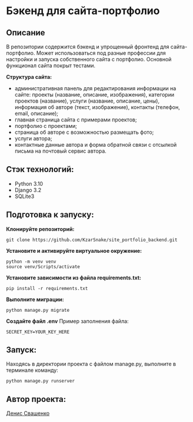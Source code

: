 # Бэкенд для сайта-портфолио

## Описание
В репозитории содержится бэкенд и упрощенный фронтенд для сайта-портфолио. Может использоваться под разные профессии для настройки и запуска собственного сайта с портфолио.
Основной функционал сайта покрыт тестами.

**Структура сайта:**
- административная панель для редактирования информации на сайте: проекты (название, описание, изображения), категории проектов (название), услуги (название, описание, цены), информация об авторе (текст, изображение), контакты (телефон, email, описание);
- главная страница сайта с примерами проектов;
- портфолио с проектами;
- страница об авторе с возможностью размещать фото;
- услуги автора;
- контактные данные автора и форма обратной связи с отсылкой письма на почтовый сервис автора.

## Стэк технологий:

- Python 3.10
- Django 3.2
- SQLite3

## Подготовка к запуску:

**Клонируйте репозиторий:**

```
git clone https://github.com/KzarSnake/site_portfolio_backend.git
```

**Установите и активируйте виртуальное окружение:**

```
python -m venv venv
source venv/Scripts/activate
```

**Установите зависимости из файла requirements.txt:**

```
pip install -r requirements.txt
```

**Выполните миграции:**
```
python manage.py migrate
```

**Создайте файл .env**
Пример заполнения файла:
```
SECRET_KEY=YOUR_KEY_HERE
```

## Запуск:
Находясь в директории проекта c файлом manage.py, выполните в терминале команду:

```
python manage.py runserver
```


## Автор проекта:

[Денис Свашенко](https://github.com/KzarSnake)
